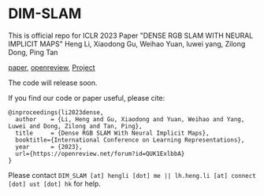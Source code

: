 # DIM-SLAM
This is official repo for ICLR 2023 Paper "DENSE RGB SLAM WITH NEURAL IMPLICIT MAPS"
Heng Li, Xiaodong Gu, Weihao Yuan, luwei yang, Zilong Dong, Ping Tan

[paper](https://openreview.net/pdf?id=QUK1ExlbbA), [openreview](https://openreview.net/forum?id=QUK1ExlbbA), [Project](https://poptree.github.io/DIM-SLAM/)


The code will release soon.

If you find our code or paper useful, please cite:
```
@inproceedings{li2023dense,
  author    = {Li, Heng and Gu, Xiaodong and Yuan, Weihao and Yang, Luwei and Dong, Zilong and Tan, Ping},
  title     = {Dense RGB SLAM With Neural Implicit Maps},
  booktitle={International Conference on Learning Representations},
  year      = {2023},
  url={https://openreview.net/forum?id=QUK1ExlbbA}
}
```

Please contact `DIM_SLAM [at] hengli [dot] me || lh.heng.li [at] connect [dot] ust [dot] hk` for help.
